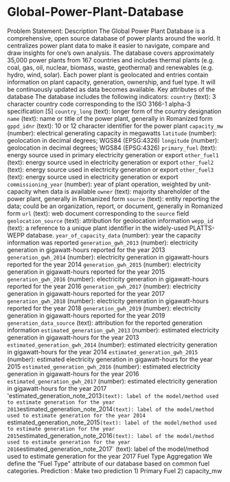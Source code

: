 # Global-Power-Plant-Database
Problem Statement: Description  The Global Power Plant Database is a comprehensive, open source database of power plants around the world. It centralizes power plant data to make it easier to navigate, compare and draw insights for one’s own analysis. The database covers approximately 35,000 power plants from 167 countries and includes thermal plants (e.g. coal, gas, oil, nuclear, biomass, waste, geothermal) and renewables (e.g. hydro, wind, solar). Each power plant is geolocated and entries contain information on plant capacity, generation, ownership, and fuel type. It will be continuously updated as data becomes available.  Key attributes of the database The database includes the following indicators:  `country` (text): 3 character country code corresponding to the ISO 3166-1 alpha-3 specification [5] `country_long` (text): longer form of the country designation `name` (text): name or title of the power plant, generally in Romanized form `gppd_idnr` (text): 10 or 12 character identifier for the power plant `capacity_mw` (number): electrical generating capacity in megawatts `latitude` (number): geolocation in decimal degrees; WGS84 (EPSG:4326) `longitude` (number): geolocation in decimal degrees; WGS84 (EPSG:4326) `primary_fuel` (text): energy source used in primary electricity generation or export `other_fuel1` (text): energy source used in electricity generation or export `other_fuel2` (text): energy source used in electricity generation or export `other_fuel3` (text): energy source used in electricity generation or export  `commissioning_year` (number): year of plant operation, weighted by unit-capacity when data is available `owner` (text): majority shareholder of the power plant, generally in Romanized form `source` (text): entity reporting the data; could be an organization, report, or document, generally in Romanized form `url` (text): web document corresponding to the `source` field `geolocation_source` (text): attribution for geolocation information `wepp_id` (text): a reference to a unique plant identifier in the widely-used PLATTS-WEPP database. `year_of_capacity_data` (number): year the capacity information was reported `generation_gwh_2013` (number): electricity generation in gigawatt-hours reported for the year 2013 `generation_gwh_2014` (number): electricity generation in gigawatt-hours reported for the year 2014 `generation_gwh_2015` (number): electricity generation in gigawatt-hours reported for the year 2015 `generation_gwh_2016` (number): electricity generation in gigawatt-hours reported for the year 2016 `generation_gwh_2017` (number): electricity generation in gigawatt-hours reported for the year 2017 `generation_gwh_2018` (number): electricity generation in gigawatt-hours reported for the year 2018 `generation_gwh_2019` (number): electricity generation in gigawatt-hours reported for the year 2019 `generation_data_source` (text): attribution for the reported generation information `estimated_generation_gwh_2013` (number): estimated electricity generation in gigawatt-hours for the year 2013 `estimated_generation_gwh_2014` (number): estimated electricity generation in gigawatt-hours for the year 2014  `estimated_generation_gwh_2015` (number): estimated electricity generation in gigawatt-hours for the year 2015  `estimated_generation_gwh_2016` (number): estimated electricity generation in gigawatt-hours for the year 2016  `estimated_generation_gwh_2017` (number): estimated electricity generation in gigawatt-hours for the year 2017  'estimated_generation_note_2013` (text): label of the model/method used to estimate generation for the year 2013 `estimated_generation_note_2014` (text): label of the model/method used to estimate generation for the year 2014  `estimated_generation_note_2015` (text): label of the model/method used to estimate generation for the year 2015 `estimated_generation_note_2016` (text): label of the model/method used to estimate generation for the year 2016 `estimated_generation_note_2017` (text): label of the model/method used to estimate generation for the year 2017  Fuel Type Aggregation We define the "Fuel Type" attribute of our database based on common fuel categories.   Prediction :   Make two prediction  1) Primary Fuel    2) capacity_mw 

